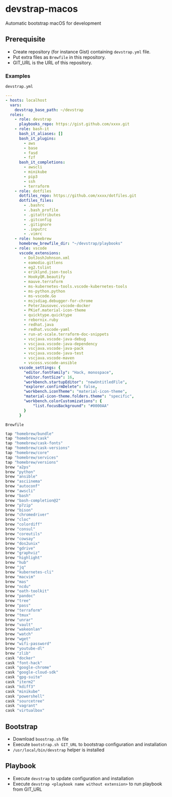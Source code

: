# devstrap-macos
Automatic bootstrap macOS for development

## Prerequisite
- Create repository (for instance Gist) containing `devstrap.yml` file.
- Put extra files as `Brewfile` in this repository.
- GIT_URL is the URL of this repository.

### Examples
`devstrap.yml` 
``` yaml
---
- hosts: localhost
  vars:
    devstrap_base_path: ~/devstrap
  roles:
    - role: devstrap
      playbooks_repo: https://gist.github.com/xxxx.git
    - role: bash-it
      bash_it_aliases: []
      bash_it_plugins:
        - aws
        - base
        - fasd
        - fzf
      bash_it_completions:
        - awscli
        - minikube
        - pip3
        - ssh
        - terraform
    - role: dotfiles
      dotfiles_repo: https://github.com/xxxx/dotfiles.git
      dotfiles_files:
        - .bashrc
        - .bash_profile
        - .gitattributes
        - .gitconfig
        - .gitignore
        - .inputrc
        - .vimrc
    - role: homebrew
      homebrew_brewfile_dir: "~/devstrap/playbooks"
    - role: vscode
      vscode_extensions:
        - DotJoshJohnson.xml
        - eamodio.gitlens
        - eg2.tslint
        - eriklynd.json-tools
        - HookyQR.beautify
        - mauve.terraform
        - ms-kubernetes-tools.vscode-kubernetes-tools
        - ms-python.python
        - ms-vscode.Go
        - msjsdiag.debugger-for-chrome
        - PeterJausovec.vscode-docker
        - PKief.material-icon-theme
        - quicktype.quicktype
        - rebornix.ruby
        - redhat.java
        - redhat.vscode-yaml
        - run-at-scale.terraform-doc-snippets
        - vscjava.vscode-java-debug
        - vscjava.vscode-java-dependency
        - vscjava.vscode-java-pack
        - vscjava.vscode-java-test
        - vscjava.vscode-maven
        - vscoss.vscode-ansible
      vscode_settings: {
        "editor.fontFamily": "Hack, monospace",
        "editor.fontSize": 16,
        "workbench.startupEditor": "newUntitledFile",
        "explorer.confirmDelete": false,
        "workbench.iconTheme": "material-icon-theme",
        "material-icon-theme.folders.theme": "specific",
        "workbench.colorCustomizations": {
            "list.focusBackground": "#0000AA"
        }
      }
```

`Brewfile`
``` ruby
tap "homebrew/bundle"
tap "homebrew/cask"
tap "homebrew/cask-fonts"
tap "homebrew/cask-versions"
tap "homebrew/core"
tap "homebrew/services"
tap "homebrew/versions"
brew "a2ps"
brew "python"
brew "ansible"
brew "asciinema"
brew "autoconf"
brew "awscli"
brew "bash"
brew "bash-completion@2"
brew "p7zip"
brew "bison"
brew "chromedriver"
brew "cloc"
brew "colordiff"
brew "consul"
brew "coreutils"
brew "cowsay"
brew "dos2unix"
brew "gdrive"
brew "graphviz"
brew "highlight"
brew "hub"
brew "jq"
brew "kubernetes-cli"
brew "macvim"
brew "mas"
brew "ncdu"
brew "oath-toolkit"
brew "pandoc"
brew "tree"
brew "pass"
brew "terraform"
brew "tmux"
brew "unrar"
brew "vault"
brew "wakeonlan"
brew "watch"
brew "wget"
brew "wifi-password"
brew "youtube-dl"
brew "zlib"
cask "docker"
cask "font-hack"
cask "google-chrome"
cask "google-cloud-sdk"
cask "gpg-suite"
cask "iterm2"
cask "kdiff3"
cask "minikube"
cask "powershell"
cask "sourcetree"
cask "vagrant"
cask "virtualbox"
```

## Bootstrap
- Download `boostrap.sh` file
- Execute `bootstrap.sh GIT_URL` to bootstrap configuration and installation
- `/usr/local/bin/devstrap` helper is installed

## Playbook
- Execute `devstrap` to update configuration and installation
- Execute `devstrap <playbook name without extension>` to run playbook from GIT_URL
